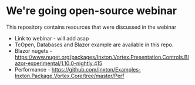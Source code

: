 # We're going open-source webinar

This repository contains resources that were discussed in the webinar

- Link to webinar - will add asap
- TcOpen, Databases and Blazor example are available in this repo.
- Blazor nugets - https://www.nuget.org/packages/Inxton.Vortex.Presentation.Controls.Blazor-experimental/1.10.0-nightly.415
- Performance - https://github.com/Inxton/Examples-Inxton.Package.Vortex.Core/tree/master/Perf 

